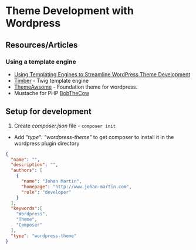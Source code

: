 # Theme Development with Wordpress
## Resources/Articles
### Using a template engine
* [Using Templating Engines to Streamline WordPress Theme Development](https://css-tricks.com/templating-languages-and-wordpress)
* [Timber](https://www.upstatement.com/timber/) - Twig template engine
* [ThemeAwsome](https://themeawesome.com/responsive-wordpress-theme/) - Foundation theme for wordpress.
* Mustache for PHP [BobTheCow](https://github.com/bobthecow/mustache.php)

## Setup for development
1. Create *composer.json* file - `composer init`
  * Add *"type": "wordpress-theme"* to get composer to install it in the wordpress plugin directory
```json
{
  "name": "",
  "description": "",
  "authors": [
    {
      "name": "Johan Martin",
      "homepage": "http://www.johan-martin.com",
      "role": "developer"
    }
  ],
  "keywords":[
    "Wordpress",
    "Theme",
    "Composer"
  ],
  "type": "wordpress-theme"
}
```
